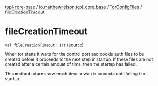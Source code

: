 [topl-core-base](../../index.md) / [io.matthewnelson.topl_core_base](../index.md) / [TorConfigFiles](index.md) / [fileCreationTimeout](./file-creation-timeout.md)

# fileCreationTimeout

`val fileCreationTimeout: `[`Int`](https://kotlinlang.org/api/latest/jvm/stdlib/kotlin/-int/index.html) [(source)](https://github.com/05nelsonm/TorOnionProxyLibrary-Android/blob/master/topl-core-base/src/main/java/io/matthewnelson/topl_core_base/TorConfigFiles.kt#L96)

When tor starts it waits for the control port and cookie auth files to be created
before it proceeds to the next step in startup. If these files are not created
after a certain amount of time, then the startup has failed.

This method returns how much time to wait in seconds until failing the startup.

